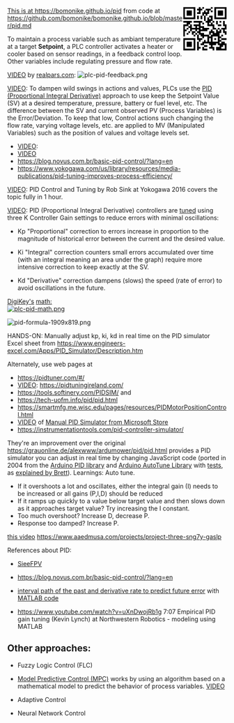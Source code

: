 
<a target="_blank" href="https://bomonike.github.io/pid"><img align="right" width="100" height="100" alt="pid.png" src="https://github.com/bomonike/bomonike.github.io/blob/master/images/pid.png?raw=true" />
This is at <a target="_blank" href="https://bomonike.github.io/plc">https://bomonike.github.io/pid</a> from code at <a target="_blank" href="https://github.com/bomonike/bomonike.github.io/blob/master/pid.md">https://github.com/bomonike/bomonike.github.io/blob/master/pid.md</a>

To maintain a process variable such as ambiant temperature at a target <strong>Setpoint</strong>, a PLC controller activates a heater or cooler based on sensor readings, in a feedback control loop. Other variables include regulating pressure and flow rate.

<a target="_blank" href="https://www.youtube.com/watch?v=IAhxYsMi4e8&t=1m47s">VIDEO</a> by <a target="_blank" href="https://www.realpars.com/">realpars.com</a>:
<img alt="plc-pid-feedback.png" src="https://res.cloudinary.com/dcajqrroq/image/upload/v1726664501/plc-pid-feedback_a5kvtj.png">

<a target="_blank" href="https://www.youtube.com/watch?v=fv6dLTEvl74">VIDEO</a>:
To dampen wild swings in actions and values, PLCs use the <a target="_blank" href="https://www.youtube.com/watch?v=sFqFrmMJ-sg&list=PLln3BHg93SQ_Ejn6godXbxromegXSMYOl">PID (Proportional Integral Derivative)</a> approach to use keep the Setpoint Value (SV) at a desired temperature, pressure, battery or fuel level, etc. The difference between the SV and current observed PV (Process Variables) is the Error/Deviation. To keep that low, Control actions such changing the flow rate, varying voltage levels, etc. are applied to MV (Manipulated Variables) such as the position of values and voltage levels set.
   * <a target="_blank" href="https://www.youtube.com/watch?v=lRZ4NT5DRk8&list=PLln3BHg93SQ_Ejn6godXbxromegXSMYOl&index=7&t=53s">VIDEO</a>:
   * <a target="_blank" href="https://www.youtube.com/watch?v=_VzHpLjKeZ8">VIDEO</a>
   * https://blog.novus.com.br/basic-pid-control/?lang=en
   * https://www.yokogawa.com/us/library/resources/media-publications/pid-tuning-improves-process-efficiency/

<a target="_blank" href="https://www.youtube.com/watch?v=KyZNsQBMkGE">VIDEO</a>:
PID Control and Tuning by Rob Sink at Yokogawa 2016
covers the topic fully in 1 hour.

<a target="_blank" href="https://youtube.com/shorts/kHxsWbcxplk?si=CVrCpRAKy-zzCOto">VIDEO</a>:
PID (Proportional Integral Derivative) controllers are <a target="_blank" href="https://www.youtube.com/watch?v=sFqFrmMJ-sg&list=PLln3BHg93SQ_Ejn6godXbxromegXSMYOl">tuned</a> using three K Controller Gain settings to reduce errors with minimal oscillations:

* Kp "Proportional" correction to errors increase in proportion to the magnitude of historical error between the current and the desired value.

* Ki "Integral" correction counters small errors accumulated over time (with an integral meaning an area under the graph) require more intensive correction to keep exactly at the SV.

* Kd "Derivative" correction dampens (slows) the speed (rate of error) to avoid oscillations in the future.

<a target="_blank" href="https://www.youtube.com/watch?v=tFVAaUcOm4I">DigiKey's</a> <a target="_blank" href="https://www.digikey.com/en/maker/projects/introduction-to-pid-controllers/763a6dca352b4f2ba00adde46445ddeb">math:<br />
<img alt="plc-pid-math.png" src="https://res.cloudinary.com/dcajqrroq/image/upload/v1726939202/plc-pid-math_dflwcd.png"></a>

<img alt="pid-formula-1909x819.png" src="https://res.cloudinary.com/dcajqrroq/image/upload/v1727045229/pid-formula-1909x819_yulipx.png"></a>

HANDS-ON: Manually adjust kp, ki, kd in real time on the PID simulator Excel sheet from https://www.engineers-excel.com/Apps/PID_Simulator/Description.htm


Alternately, use web pages at
* https://pidtuner.com/#/
* <a target="_blank" href="https://www.youtube.com/watch?v=_S_nYlPieP0">VIDEO</a>: https://pidtuningireland.com/
* https://tools.softinery.com/PIDSIM/ and
* https://tech-uofm.info/pid/pid.html
* https://smartmfg.me.wisc.edu/pages/resources/PIDMotorPositionControl.html
* <a target="_blank" href="https://www.youtube.com/watch?v=6sQeWE-mIFM" title="Jul 16, 2024">VIDEO</a> of <a target="_blank" href="https://apps.microsoft.com/detail/9nbcz6qq5djs?hl=en-mt&gl=US">Manual PID Simulator from Microsoft Store</a>
* https://instrumentationtools.com/pid-controller-simulator/

They're an improvement over the original https://grauonline.de/alexwww/ardumower/pid/pid.html
provides a PID simulator you can adjust in real time by changing JavaScript code
(ported in 2004 from the <a target="_blank" href="https://github.com/br3ttb/Arduino-PID-Library">Arduino PID library</a> and <a target="_blank" href="https://github.com/br3ttb/Arduino-PID-AutoTune-Library">Arduino AutoTune Library</a> with <a target="_blank" href="https://github.com/br3ttb/arduino-pid-library-tester/blob/master/pid-tester/pid-tester.ino">tests</a>, as <a target="_blank" href="http://brettbeauregard.com/blog/2011/04/improving-the-beginners-pid-introduction/">explained by Brett</a>). Learnings: Auto tune.

   * If it overshoots a lot and oscillates, either the integral gain (I) needs to be increased or all gains (P,I,D) should be reduced
   * If it ramps up quickly to a value below target value and then slows down as it approaches target value? Try increasing the I constant.
   * Too much overshoot? Increase D, decrease P.
   * Response too damped? Increase P.

<a target="_blank" href="https://www.youtube.com/watch?v=v4F-cGDGiEw">this video</a>
https://www.aaedmusa.com/projects/project-three-sng7y-gaslp

References about PID:
   * <a target="_blank" href="https://www.youtube.com/watch?v=6OH-wOsVVjg">SieeFPV</a>
   * https://blog.novus.com.br/basic-pid-control/?lang=en
   * <a target="_blank" href="https://www.youtube.com/watch?v=wkfEZmsQqiA">interval path of the past and derivative rate to predict future error</a> with <a target="_blank" href="https://www.mathworks.com/campaigns/offers/pid-tuning-code-examples.html?s_eid=PSM_15028">MATLAB code</a>

   * https://www.youtube.com/watch?v=uXnDwojRb1g 7:07 Empirical PID gain tuning (Kevin Lynch) at Northwestern Robotics - modeling using MATLAB


## Other approaches:

* Fuzzy Logic Control (FLC)

* <a target="_blank" href="https://www.youtube.com/watch?v=lRZ4NT5DRk8&list=PLln3BHg93SQ_Ejn6godXbxromegXSMYOl&index=7&t=7m10s">Model Predictive Control (MPC)</a> works by using an algorithm based on a mathematical model to predict the behavior of process variables. <a target="_blank" href="https://www.youtube.com/watch?v=8BHMsKXlRq0&t=3m">VIDEO</a>

* Adaptive Control

* Neural Network Control

